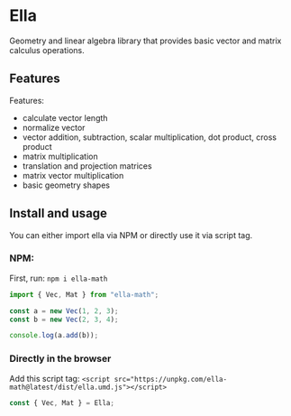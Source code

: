 # Ella

Geometry and linear algebra library that provides basic vector and matrix calculus operations.

## Features

Features:

- calculate vector length
- normalize vector
- vector addition, subtraction, scalar multiplication, dot product, cross product
- matrix multiplication
- translation and projection matrices
- matrix vector multiplication
- basic geometry shapes

## Install and usage

You can either import ella via NPM or directly use it via script tag.

### NPM:

First, run: `npm i ella-math`

```js
import { Vec, Mat } from "ella-math";

const a = new Vec(1, 2, 3);
const b = new Vec(2, 3, 4);

console.log(a.add(b));
```

### Directly in the browser

Add this script tag: `<script src="https://unpkg.com/ella-math@latest/dist/ella.umd.js"></script>`

```js
const { Vec, Mat } = Ella;
```

